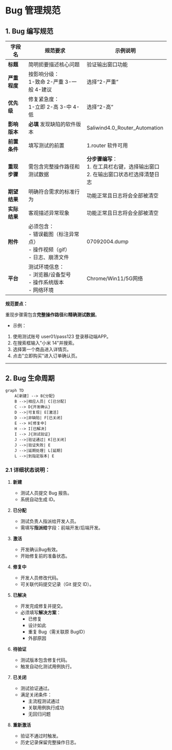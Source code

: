 # Bug 管理规范

## 1. Bug 编写规范

| 字段名         | 规范要求                                                                 | 示例说明                                  |
|----------------|--------------------------------------------------------------------------|------------------------------------------|
| **标题**       | 简明扼要描述核心问题                                          | 验证输出窗口功能 |
| **严重程度**   | 按影响分级：<br>1-致命 2-严重 3-一般 4-建议                              | 选择“2-严重”                             |
| **优先级**     | 修复紧急度：<br>1-立即 2-高 3-中 4-低                                    | 选择“2-高”                               |
| **影响版本**   | **必填** 发现缺陷的软件版本                                              | Saliwind4.0_Router_Automation  |
| **前置条件**   | 填写测试的前置                                        | 1.router 软件可用    |
| **重现步骤**   | 需包含完整操作路径和测试数据 | **分步骤编写**：<br/>1. 在工具栏右键，选择输出窗口<br/>2. 在输出窗口状态栏选择清楚日志<br/> |
| **期望结果**   | 明确符合需求的标准行为                                                   | 功能正常且日志将会全部被清空 |
| **实际结果**   | 客观描述异常现象                                                         | 功能正常且日志将会全部被清空 |
| **附件**       | 必须包含：<br>- 错误截图（标注异常点）<br>- 操作视频（gif）<br>- 日志、崩溃文件 | 07092004.dump       |
| **平台**       | 测试环境信息：<br>- 浏览器/设备型号<br>- 操作系统版本<br>- 网络环境       | Chrome/Win11/5G网络                  |


**规范要点：**

重现步骤需包含**完整操作路径**和**精确测试数据**。

- 示例：

1. 使用测试账号 user01/pass123 登录移动端APP。
2. 在搜索框输入"小米 14"并搜索。
3. 选择第一个商品进入详情页。
4. 点击"立即购买"进入订单确认页。

---

## 2. Bug 生命周期

```mermaid
graph TD
    A[新建] --> B{分配}
    B -->|相应人员| C[已分配]
    C --> D{开发确认}
    D -->|可复现| E[激活]
    D -->|非缺陷| F[已关闭]
    E --> H[修复中]
    H --> I[已解决]
    I --> J{测试验证}
    J -->|验证通过| K[已关闭]
    J -->|验证失败| E
    J -->|延期处理| L[延期]
    L -->|到指定版本| E
```

### 2.1 详细状态说明：
1. **新建**  
   - 测试人员提交 Bug 报告。
   - 系统自动生成 ID。

2. **已分配**  
   - 测试负责人指派给开发人员。
   - 需填写**指派给**字段：前端开发/后端开发。

3. **激活**  
   - 开发确认Bug有效。
   - 开始修复前的准备状态。

4. **修复中**  
   - 开发人员修改代码。
   - 可关联代码提交记录（Git 提交 ID）。

5. **已解决**  
   - 开发完成修复并提交。
   - 必须填写**解决方案**：
     - 已修复
     - 设计如此
     - 重复 Bug（需关联原 BugID）
     - 外部原因

6. **待验证**  
   - 测试版本包含修复代码。
   - 触发自动化测试用例执行。

7. **已关闭**  
   - 测试验证通过。
   - 满足关闭条件：
     - 主流程测试通过
     - 关联用例执行成功
     - 无回归问题

8. **重新激活**  
   - 验证不通过时触发。
   - 历史记录保留完整操作日志。
